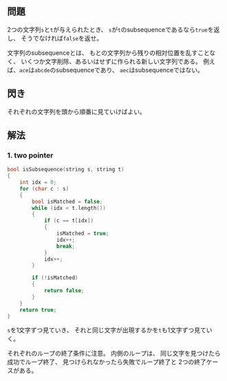 ## 問題
2つの文字列`s`と`t`が与えられたとき、
`s`が`t`のsubsequenceであるなら`true`を返し、
そうでなければ`false`を返せ。

文字列のsubsequenceとは、
もとの文字列から残りの相対位置を乱すことなく、
いくつか文字削除、あるいはせずに作られる新しい文字列である。
例えば、`ace`は`abcde`のsubsequenceであり、
`aec`はsubsequenceではない。

## 閃き
それぞれの文字列を頭から順番に見ていけばよい。

## 解法
### 1. two pointer
```cpp
bool isSubsequence(string s, string t)
{
	int idx = 0;
	for (char c : s)
	{
		bool isMatched = false;
		while (idx < t.length())
		{
			if (c == t[idx])
			{
				isMatched = true;
				idx++;
				break;
			}
			idx++;
		}

		if (!isMatched)
		{
			return false;
		}
	}
	return true;
}
```
`s`を1文字ずつ見ていき、
それと同じ文字が出現するかを`t`も1文字ずつ見ていく。

それぞれのループの終了条件に注意。
内側のループは、
同じ文字を見つけたら成功でループ終了、
見つけられなかったら失敗でループ終了と
2つの終了ケースがある。
